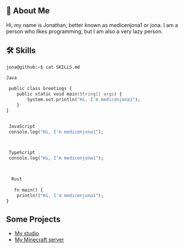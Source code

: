 ## 🚀 About Me
Hi, my name is Jonathan, better known as medicenjona1 or jona. I am a person who likes programming, but I am also a very lazy person.

## 🛠 Skills

```zsh
jona@github:~$ cat SKILLS.md

Java 
 
 public class Greetings {
    public static void main(String[] args) {
        System.out.println("Hi, I'm medicenjona1");
    }
}


 JavaScript 
 console.log("Hi, I'm medicenjona1");



 TypeScript
 console.log("Hi, I'm medicenjona1");



  Rust
  
   fn main() {
    println!("Hi, I'm medicenjona1");
}

```


## Some Projects
- [My studio](https://github.com/Wertypas-Studio)
- [My Minecraft server](https://github.com/)

